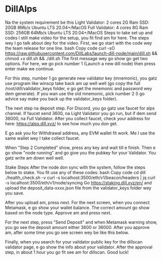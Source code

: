 # DillAlps
Na the system requirement be this
Light Validator: 2 cores 2G Ram SSD: 20GB 8Mb/s Ubuntu LTS 20.04+/MacOS
Full Validator: 4 cores 8G Ram SSD: 256GB 64Mb/s Ubuntu LTS 20.04+/MacOS
Steps to take set up and codes
I still make video for the setup, you fit find am for here. The steps wey I go talk about dey for the video. First, we go start with the code wey the team release for one line.
bash
Copy code
curl -sO https://raw.githubusercontent.com/DillLabs/launch-dill-node/main/dill.sh  && chmod +x dill.sh && ./dill.sh
The first message wey go show go get two options. For here, we go pick number 1 (Launch a new dill node) then press enter make we continue.

For this step, number 1 go generate new validator key (mnemonic), you gatz use program like winscp take back am up well well (go copy the full /root/dill/validator_keys folder, e go get the mnemonic and password wey dem generate). If you wan use the old mnemonic, pick number 2 (I go advice say make you back up the validator_keys folder).

The next step na deposit step. For Discord, you go gatz use faucet for alps channel. If faucet send 3600, na Light Validator you go run, but if dem send 36000, na Full Validator. After you collect faucet, check your address for here: https://alps.dill.xyz/ to see how much you don get.

E go ask you for Withdrawal address, any EVM wallet fit work. Me I use the same wallet wey I take collect faucet.

When "Step 2 Completed" show, press any key and wait till e finish. Then e go show "node running" and go give you the pubkey for your Validator. You gatz write am down well well.

Stake Steps
After the node don sync with the system, follow the steps below to stake. You fit use any of these codes:
bash
Copy code
cd dill
./health_check.sh -v
curl -s localhost:3500/eth/v1/beacon/headers | jq
curl -s localhost:3500/eth/v1/node/syncing
Go https://staking.dill.xyz/en/ and upload the deposit_data-xxxx.json file from the validator_keys folder wey you save.

After you upload am, press next. For the next screen, when you connect Metamask, e go show your wallet balance. The correct amount go show based on the node type. Approve am and press next.

For the next step, press "Send Deposit" and when Metamask warning show, you go see the deposit amount either 3600 or 36000. After you approve am, after some time you go see screen wey be like this below.

Finally, when you search for your validator public key for the dillscan validator page, e go show the info about your validator. After the approval step, in about 1 hour you go fit see am for dillscan. Good luck!
